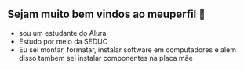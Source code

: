 ## **Sejam muito bem vindos ao meuperfil** 🌟

- sou um estudante do Alura
- Estudo por meio da SEDUC
- Eu sei montar, formatar, instalar software em computadores e alem disso tambem sei instalar componentes na placa mãe

